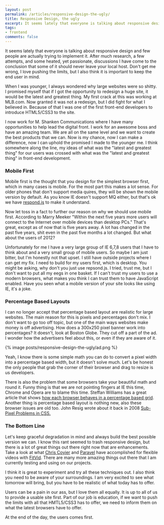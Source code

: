 ```yaml
---
layout: post
permalink: /articles/responsive-design-the-ugly/
title: Responsive Design, the ugly
excerpt: It seems lately that everyone is talking about responsive design and few people are actually trying to implement it. After much research, a few attempts, and some heated, yet passionate, discussions
tags:
- frontend
comments: false
---
```


<p>It seems lately that everyone is talking about responsive design and few people are actually trying to implement it. After much research, a few attempts, and some heated, yet passionate, discussions I have come to the conclusion that some of it should never leave your local host. Don't get me wrong, I love pushing the limits, but I also think it is important to keep the end user in mind.</p>
<p>When I was younger, I always wondered why large websites were so shitty. I promised myself that if I got the opportunity to redesign a huge site, it would be the latest and greatest thing. My first crack at this was working at MLB.com. Now granted it was not a redesign, but I did fight for what I believed in. Because of that I was one of the first front-end developers to introduce HTML5/CSS3 to the site.</p>
<p>I now work for M. Shanken Communications where I have many opportunities to help lead the digital front. I work for an awesome boss and have an amazing team. We are all on the same level and we want to create the best products that we can. Now is my chance, now I can make a difference, now I can uphold the promised I made to the younger me. I think somewhere along the line, my ideas of what was the "latest and greatest thing" for our users was crossed with what was the "latest and greatest thing" in front-end development. </p>
<h3>Mobile First</h3>
<p>Mobile first is the thought that you design for the simplest browser first, which in many cases is mobile. For the most part this makes a lot sense. For older phones that don't support media quires, they will be shown the mobile version by default. As you know IE doesn't support MQ either, but that's ok we have <a href="https://github.com/scottjehl/Respond">respond.js</a> to make it understand.</p>
<p>Now let toss in a fact to further our reason on why we should use mobile first. According to Marry Meeker "Within the next five years more users will connect to the Internet over mobile devices than desktop PCs." That's great, except as of now that is five years away. A lot has changed in the past five years, shit even in the past five months a lot changed. But what about the users of 2012?</p>
<p>Unfortunately for me I have a very large group of IE 6,7,8 users that I have to think about and a very small group of mobile users. So maybe I am just bitter, but I'm honestly not that upset. I still have outside projects where I can get my fix. I need to build for my users first, which is desktop. You might be asking, why don't you just use repsond.js. I tried, trust me, but  I don't want to put all my eegs in one basket. If I can't trust my users to use a modern browsers, what makes you think I can trust them to have JavaScript enabled. Have you seen what a mobile version of your site looks like using IE, it's a joke.</p>
<h3>Percentage Based Layouts</h3>
<p>I can no longer accept that percentage based layout are realistic for large websites. The main reason for this is pixels and percentages don't mix. I don't want to go too off topic, but one of the main ways websites make money is off advertising. How does a 300x250 pixel banner work into percentages? It doesn't, look at Boston Globe. They cut off a part of the ad. I wonder how the advertisers feel about this, or even if they are aware of it.</p>
{% image posts/responsive-design-the-ugly/ad.png %}
<p>Yeah, I know there is some simple math you can do to convert a pixel width into a percentage based width, but it doesn't solve much. Let's be honest the only people that grab the corner of their browser and drag to resize is us developers. </p>
<p>There is also the problem that some browsers take your beautiful math and round it. Funny thing is that we are not pointing fingers at IE this time, Chrome and Opera are to blame this time. Steffan Williams has a great article that shows <a href="http://steff.me/journal/fluid-inconsistencies/">how each browser behaves in a percentage based grid</a>. Another thing is percentage based layout is nothing new, also these browser issues are old too. John Resig wrote about it back in 2008 <a href="http://ejohn.org/blog/sub-pixel-problems-in-css/">Sub-Pixel Problems in CSS.</a></p>
<h3>The Bottom Line</h3>
<p>Let's keep graceful degradation in mind and always build the best possible version we can. I know this rant seemed to trash responsive design, but there is a lot of great things out there right now that are enhancements. Take a look at what <a href="http://chriscoyier.net/">Chris Coyier</a> and <a href="http://paravelinc.com/">Paravel</a> have accomplished for flexible videos with <a href="http://fitvidsjs.com/">FitVid</a>. There are many more amazing things out there that I am currently testing and using on our projects.</p>
<p>I think it is great to experiment and try all these techniques out. I also think you need to be aware of your surroundings. I am very excited to see what tomorrow will bring, but you have to be realistic of what today has to offer.</p>
<p>Users can be a pain in our ass, but I love them all equally. It is up to all of us to provide a usable site first. Part of our job is education, if we want to push the limits with all that HMTL5/CSS3 has to offer, we need to inform them on what the latest browsers have to offer.</p>
<p>At the end of the day, the users comes first.</p>
